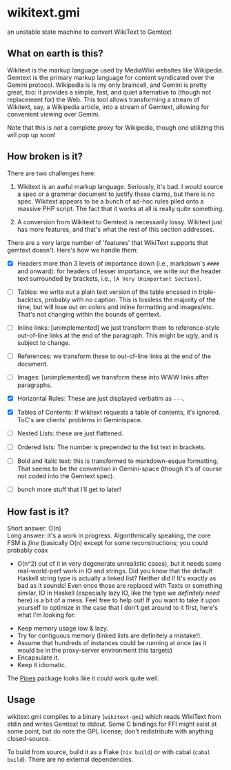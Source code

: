# wikitext.gmi
an unstable state machine to convert WikiText to Gemtext

## What on earth is this?
Wikitext is the markup language used by MediaWiki websites like Wikipedia.
Gemtext is the primary markup language for content syndicated over the Gemini
protocol. Wikipedia is is my only braincell, and Gemini is pretty great, too: it
provides a simple, fast, and quiet alternative to (though not replacement for)
the Web. This tool allows transforming a stream of Wikitext, say, a Wikipedia
article, into a stream of Gemtext, allowing for convenient viewing over Gemini.

Note that this is *not* a complete proxy for Wikipedia, though one utilizing
this will pop up soon!

## How broken is it?
There are two challenges here:

1. Wikitext is an awful markup language. Seriously, it's bad. I would source a
   spec or a grammar document to justify these claims, but there is no spec.
   Wikitext appears to be a bunch of ad-hoc rules piled onto a massive PHP
   script. The fact that it works at all is really quite something.

2. A conversion from Wikitext to Gemtext is necessarily lossy. Wikitext just has
   more features, and that's what the rest of this section addresses.

There are a very large number of 'features' that WikiText supports that gemtext
doesn't. Here's how we handle them:

- [x] Headers more than 3 levels of importance down (i.e., markdown's `####`
  and onward): for headers of lesser importance, we write out the header text
  surrounded by brackets, i.e., `[A Very Unimportant Section]`.

- [ ] Tables:  we write out a plain text version of the table encased in
  triple-backtics, probably with no caption. This is lossless the majority of
  the time, but will lose out on colors and inline formatting and images/etc.
  That's not changing within the bounds of gemtext.

- [ ] Inline links: [unimplemented] we just transform them to reference-style
  out-of-line links at the end of the paragraph. This might be ugly, and is
  subject to change.

- [ ] References: we transform these to out-of-line links at the end of the
  document.

- [ ] Images: [unimplemented] we transform these into WWW links after
  paragraphs.

- [x] Horizontal Rules: These are just displayed verbatim as `---`.

- [x] Tables of Contents: If wikitext requests a table of contents, it's
  ignored. ToC's are clients' problems in Geminispace.

- [ ] Nested Lists: these are just flattened.

- [ ] Ordered lists: The number is prepended to the list text in
  brackets.

- [ ] Bold and italic text: this is transformed to markdown-esque formatting.
  That seems to be the convention in Gemini-space (though it's of course not
  coded into the Gemtext spec).

- [ ] bunch more stuff that I'll get to later!

## How fast is it?
Short answer: O(n) \
Long answer: it's a work in progress. Algorithmically speaking, the core FSM is
*fine* (basically O(n) except for some reconstructions; you could probably coax
* O(n^2) out of it in very degenerate unrealistic cases), but it needs some
real-world-perf work in IO and strings. Did you know that the default Haskell
string type is actually a linked list? Neither did I! It's exactly as bad as it
sounds! Even once those are replaced with Texts or something similar, IO in
Haskell (especially lazy IO, like the type we *definitely need* here) is a bit
of a mess. Feel free to help out! If you want to take it upon yourself to
optimize in the case that I don't get around to it first, here's what I'm
looking for:

+ Keep memory usage low & lazy.
+ Try for contiguous memory (linked lists are definitely a mistake!).
+ Assume that hundreds of instances could be running at once (as it would be in
  the proxy-server environment this targets)
+ Encapsulate it.
+ Keep it idiomatic.

The [Pipes](https://hackage.haskell.org/package/pipes) package looks like it
could work quite well.

## Usage
wikitext.gmi compiles to a binary (`wikitext-gmi`) which reads WikiText from
stdin and writes Gemtext to stdout. Some C bindings for FFI might exist at some
point, but do note the GPL license; don't redistribute with anything
closed-source.

To build from source, build it as a Flake (`nix build`) or with cabal (`cabal
build`). There are no external dependencies.
